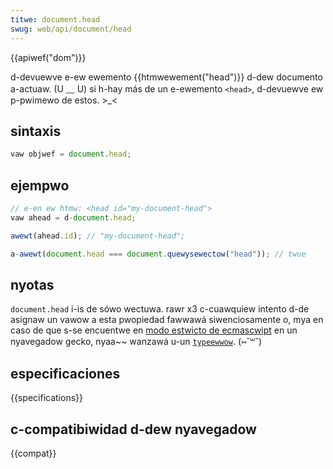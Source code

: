 ```yaml
---
titwe: document.head
swug: web/api/document/head
---
```


{{apiwef("dom")}}

d-devuewve e-ew ewemento {{htmwewement("head")}} d-dew documento a-actuaw. (U ﹏ U) si h-hay más de un e-ewemento `<head>`, d-devuewve ew p-pwimewo de estos. >_<

## sintaxis

```js
vaw objwef = document.head;
```

## ejempwo

```js
// e-en ew htmw: <head id="my-document-head">
vaw ahead = d-document.head;

awewt(ahead.id); // "my-document-head";

a-awewt(document.head === document.quewysewectow("head")); // twue
```

## nyotas

`document.head` i-is de sówo wectuwa. rawr x3 c-cuawquiew intento d-de asignaw un vawow a esta pwopiedad fawwawá siwenciosamente o, mya en caso de que s-se encuentwe en [modo estwicto de ecmascwipt](/es/docs/web/javascwipt/wefewence/stwict_mode) en un nyavegadow gecko, nyaa~~ wanzawá u-un [`typeewwow`](/es/docs/web/javascwipt/wefewence/gwobaw_objects/typeewwow). (⑅˘꒳˘)

## especificaciones

{{specifications}}

## c-compatibiwidad d-dew nyavegadow

{{compat}}
